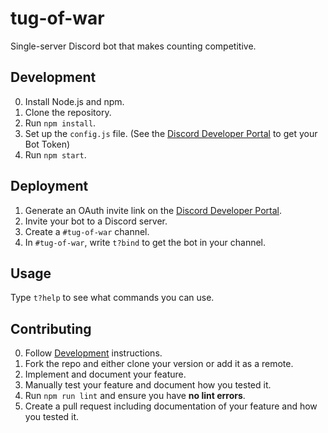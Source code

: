 # tug-of-war

Single-server Discord bot that makes counting competitive.

## Development

0. Install Node.js and npm.
1. Clone the repository.
2. Run `npm install`.
3. Set up the `config.js` file. (See the [Discord Developer Portal](https://discord.com/developers/applications/) to get your Bot Token)
4. Run `npm start`.

## Deployment

1. Generate an OAuth invite link on the [Discord Developer Portal](https://discord.com/developers/applications/).
2. Invite your bot to a Discord server.
3. Create a `#tug-of-war` channel.
4. In `#tug-of-war`, write `t?bind` to get the bot in your channel.

## Usage

Type `t?help` to see what commands you can use.

## Contributing

0. Follow [Development](#development) instructions.
1. Fork the repo and either clone your version or add it as a remote.
2. Implement and document your feature.
3. Manually test your feature and document how you tested it.
4. Run `npm run lint` and ensure you have **no lint errors**.
5. Create a pull request including documentation of your feature and how you tested it.

